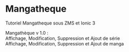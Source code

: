 # Mangatheque
Tutoriel Mangatheque sous ZMS et Ionic 3


Mangathèque v 1.0 :<br />
Affichage, Modification, Suppression et Ajout de série<br />
Affichage, Modification, Suppression et Ajout de manga<br />
